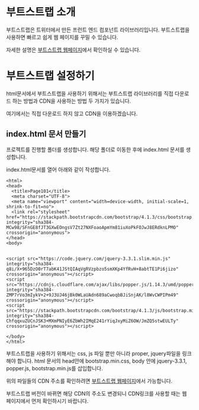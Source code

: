 # 부트스트랩 소개
부트스트랩은 트위터에서 만든 프런트 엔드 컴포넌트 라이브러리입니다. 부트스트랩을 사용하면 빠르고 쉽게 웹 페이지를 꾸밀 수 있습니다. 

자세한 설명은 [부트스트랩 웹페이지](https://getbootstrap.com/)에서 확인하실 수 있습니다.

# 부트스트랩 설정하기
html문서에서 부트스트랩을 사용하기 위해서는 부트스트랩 라이브러리를 직접 다운로드 하는 방법과 CDN을 사용하는 방법 두 가지가 있습니다. 

여기에서는 직접 다운로드 하지 않고 CDN을 이용하겠습니다.

## index.html 문서 만들기
프로젝트를 진행할 폴더를 생성합니다.
해당 폴더로 이동한 후에 index.html 문서를 생성합니다.

index.html문서를 열어 아래와 같이 작성합니다.

```
<html>
<head>
  <title>Page101</title>
  <meta charset="UTF-8">
  <meta name="viewport" content="width=device-width, initial-scale=1, shrink-to-fit=no">
  <link rel="stylesheet" href="https://stackpath.bootstrapcdn.com/bootstrap/4.1.3/css/bootstrap.min.css" integrity="sha384-MCw98/SFnGE8fJT3GXwEOngsV7Zt27NXFoaoApmYm81iuXoPkFOJwJ8ERdknLPMO" crossorigin="anonymous">
</head>
<body>


<script src="https://code.jquery.com/jquery-3.3.1.slim.min.js" integrity="sha384-q8i/X+965DzO0rT7abK41JStQIAqVgRVzpbzo5smXKp4YfRvH+8abtTE1Pi6jizo" crossorigin="anonymous"></script>
<script src="https://cdnjs.cloudflare.com/ajax/libs/popper.js/1.14.3/umd/popper.min.js" integrity="sha384-ZMP7rVo3mIykV+2+9J3UJ46jBk0WLaUAdn689aCwoqbBJiSnjAK/l8WvCWPIPm49" crossorigin="anonymous"></script>
<script src="https://stackpath.bootstrapcdn.com/bootstrap/4.1.3/js/bootstrap.min.js" integrity="sha384-ChfqqxuZUCnJSK3+MXmPNIyE6ZbWh2IMqE241rYiqJxyMiZ6OW/JmZQ5stwEULTy" crossorigin="anonymous"></script>

</body>
</html>
```

부트스트랩을 사용하기 위해서는 css, js 파일 뿐만 아니라 proper, jquery파일을 링크해야 합니다.
html 문서의 head안에 bootstrap.min.css, body 안에 jquery-3.3.1, popper.js, bootstrap.min.js를 삽입합니다.

위의 파일들의 CDN 주소를 확인하려면 [부트스트랩 웹페이지](https://getbootstrap.com/)에서 가능합니다.

부트스트랩 버전이 바뀌면 해당 CDN의 주소도 변경되니 CDN링크를 사용할 때는 웹 페이지에서 먼저 확인하시기 바랍니다.
